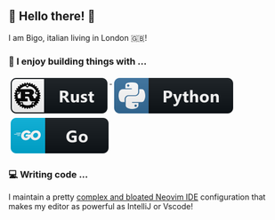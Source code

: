 ## 🦀 Hello there! 🦀

I am Bigo, italian living in London 🇬🇧!

### 🚧 I enjoy building things with ...


  <a href="https://www.rust-lang.org/">
    <img src="https://raw.githubusercontent.com/MikeCodesDotNET/ColoredBadges/master/svg/dev/languages/rust.svg" alt="Rust" style="vertical-align:top; margin:4px">
  </a>

  <a href="https://www.python.org/">
    <img src="https://raw.githubusercontent.com/MikeCodesDotNET/ColoredBadges/master/svg/dev/languages/python.svg" alt="Python" style="vertical-align:top; margin:4px">
  </a>

  <a href="https://golang.org/">
    <img src="https://raw.githubusercontent.com/MikeCodesDotNET/ColoredBadges/master/svg/dev/languages/go.svg" alt="GoLang" style="vertical-align:top; margin:4px">
  </a>

### 💻 Writing code ...

I maintain a pretty <a href="https://github.com/crisidev/lazyvim/tree/main/home/.config/nvim">complex and bloated Neovim IDE</a> configuration that makes my editor as powerful as IntelliJ or Vscode!
